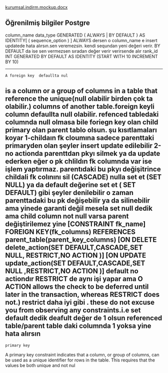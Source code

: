

[kurumsal.indirm.mockup.docx](https://github.com/cofidiss/corporatediscountsApi/files/9794423/kurumsal.indirm.mockup.docx)



Öğrenilmiş bilgiler
Postgre
------------------------------------------------------------------------------------------------------------------------------------------------------------
column_name data_type GENERATED { ALWAYS | BY DEFAULT } AS IDENTITY[ ( sequence_option ) ]
ALWAYS dersen o column_name e insert updatede hata alırsın.sen veremezsin. kendi sequndan yeni değeri verir. BY DEFAULT  da ise sen vermezsen sıradan değer verir 
verirsende alır
 rank_id INT GENERATED BY DEFAULT AS IDENTITY 
    (START WITH 10 INCREMENT BY 10)
 
 ---------------------------------------------------------------------------------------------------------------------------------------------------------------------
    A foreign key  defaullta nul
is a column or a group of columns in a table that reference the unique(null olabilir birden çok ta olabilir.) columns of another table.foreign keyli column  defaullta null olabilir. refenced tabledaki columnda null olmasa bile
    foriegn key olan child primary olan parent tablo olsun. şu kısıtlamaları koyar
    1-childaın fk cloumına sadece parenttaki primaryden olan şeyler insert update edilebilir
    2-no actionda parenttdan pkyı silmek ya da update ederken eğer o pk chlildın fk columnda var ise işlem yaptırmaz. parentıdaki bu pkyı değişitrince 
    childali fk colınını sil (CASCADE) nulla set et (SET NULL)  ya da default değerine set et ( SET DEFAULT) gibi şeyler denilebilir o zaman parenttadaki bu pk değişebilir ya da silinebilir ama yinede garanti değil mesela set null dedik ama child column not null varsa parent değiştirilemez yine
    [CONSTRAINT fk_name]
   FOREIGN KEY(fk_columns) 
   REFERENCES parent_table(parent_key_columns)
   [ON DELETE delete_action(SET DEFAULT,CASCADE,SET NULL, RESTRICT,NO ACTION )]
   [ON UPDATE update_action(SET DEFAULT,CASCADE,SET NULL ,RESTRICT,NO ACTION )]
   default no actiondır RESTRICT de aynı işi yapar ama O ACTION allows the check to be deferred until later in the transaction, whereas RESTRICT does not.) restrict daha iyi gibi . these do not excuse you from observing any constraints.i.e set default dedik deafult değer de 1 olsun referenced table/parent table daki columnda 1 yoksa yine hata alırsın
   --------------------------------------------------------------------------------------------------------------------------------------------------------------
    primary key
 A primary key constraint indicates that a column, or group of columns, can be used as a unique identifier for rows in the table. This requires that the values be both unique and not nul
    
  
